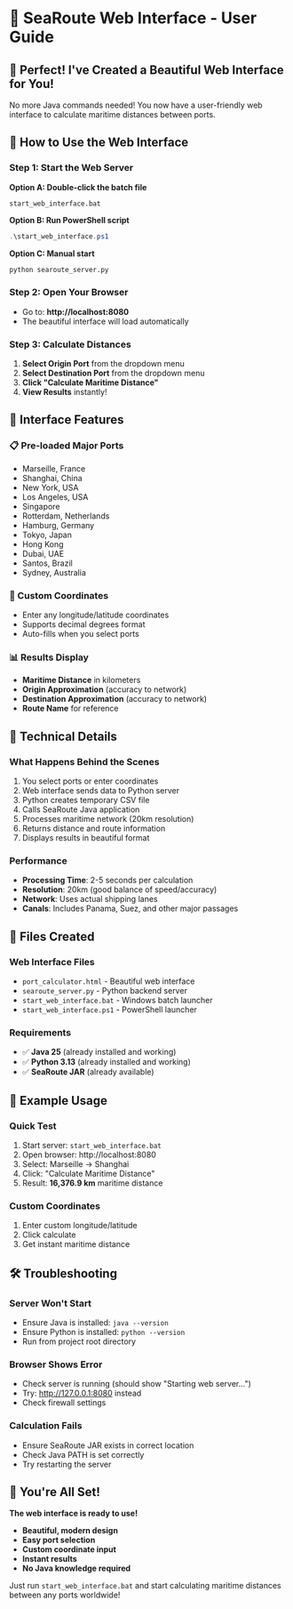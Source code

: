 # 🌊 SeaRoute Web Interface - User Guide

## 🎯 **Perfect! I've Created a Beautiful Web Interface for You!**

No more Java commands needed! You now have a user-friendly web interface to calculate maritime distances between ports.

## 🚀 **How to Use the Web Interface**

### **Step 1: Start the Web Server**

**Option A: Double-click the batch file**
```
start_web_interface.bat
```

**Option B: Run PowerShell script**
```powershell
.\start_web_interface.ps1
```

**Option C: Manual start**
```bash
python searoute_server.py
```

### **Step 2: Open Your Browser**
- Go to: **http://localhost:8080**
- The beautiful interface will load automatically

### **Step 3: Calculate Distances**
1. **Select Origin Port** from the dropdown menu
2. **Select Destination Port** from the dropdown menu
3. **Click "Calculate Maritime Distance"**
4. **View Results** instantly!

## 🎨 **Interface Features**

### **📋 Pre-loaded Major Ports**
- Marseille, France
- Shanghai, China  
- New York, USA
- Los Angeles, USA
- Singapore
- Rotterdam, Netherlands
- Hamburg, Germany
- Tokyo, Japan
- Hong Kong
- Dubai, UAE
- Santos, Brazil
- Sydney, Australia

### **📍 Custom Coordinates**
- Enter any longitude/latitude coordinates
- Supports decimal degrees format
- Auto-fills when you select ports

### **📊 Results Display**
- **Maritime Distance** in kilometers
- **Origin Approximation** (accuracy to network)
- **Destination Approximation** (accuracy to network)
- **Route Name** for reference

## 🔧 **Technical Details**

### **What Happens Behind the Scenes**
1. You select ports or enter coordinates
2. Web interface sends data to Python server
3. Python creates temporary CSV file
4. Calls SeaRoute Java application
5. Processes maritime network (20km resolution)
6. Returns distance and route information
7. Displays results in beautiful format

### **Performance**
- **Processing Time**: 2-5 seconds per calculation
- **Resolution**: 20km (good balance of speed/accuracy)
- **Network**: Uses actual shipping lanes
- **Canals**: Includes Panama, Suez, and other major passages

## 📁 **Files Created**

### **Web Interface Files**
- `port_calculator.html` - Beautiful web interface
- `searoute_server.py` - Python backend server
- `start_web_interface.bat` - Windows batch launcher
- `start_web_interface.ps1` - PowerShell launcher

### **Requirements**
- ✅ **Java 25** (already installed and working)
- ✅ **Python 3.13** (already installed and working)
- ✅ **SeaRoute JAR** (already available)

## 🎯 **Example Usage**

### **Quick Test**
1. Start server: `start_web_interface.bat`
2. Open browser: http://localhost:8080
3. Select: Marseille → Shanghai
4. Click: "Calculate Maritime Distance"
5. Result: **16,376.9 km** maritime distance

### **Custom Coordinates**
1. Enter custom longitude/latitude
2. Click calculate
3. Get instant maritime distance

## 🛠️ **Troubleshooting**

### **Server Won't Start**
- Ensure Java is installed: `java --version`
- Ensure Python is installed: `python --version`
- Run from project root directory

### **Browser Shows Error**
- Check server is running (should show "Starting web server...")
- Try: http://127.0.0.1:8080 instead
- Check firewall settings

### **Calculation Fails**
- Ensure SeaRoute JAR exists in correct location
- Check Java PATH is set correctly
- Try restarting the server

## 🎉 **You're All Set!**

**The web interface is ready to use!** 

- **Beautiful, modern design**
- **Easy port selection**
- **Custom coordinate input**
- **Instant results**
- **No Java knowledge required**

Just run `start_web_interface.bat` and start calculating maritime distances between any ports worldwide!
